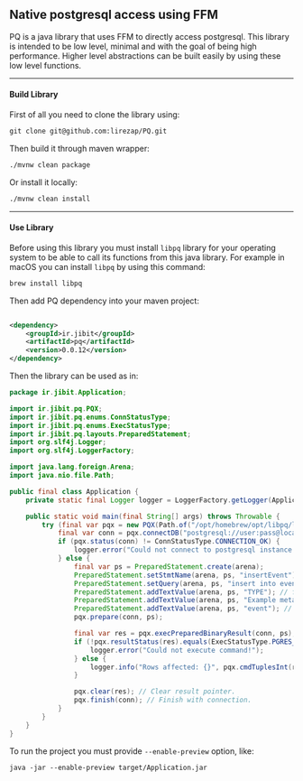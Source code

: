 ## Native postgresql access using FFM

PQ is a java library that uses FFM to directly access postgresql. This library is intended to be low level, minimal and
with the goal of being high performance. Higher level abstractions can be built easily by using these low level
functions.

---

#### Build Library

First of all you need to clone the library using:

```markdown
git clone git@github.com:lirezap/PQ.git
```

Then build it through maven wrapper:

```markdown
./mvnw clean package
```

Or install it locally:

```markdown
./mvnw clean install
```

---

#### Use Library

Before using this library you must install `libpq` library for your operating system to be able to call its
functions from this java library. For example in macOS you can install `libpq` by using this command:

```markdown
brew install libpq
```

Then add PQ dependency into your maven project:

```xml

<dependency>
    <groupId>ir.jibit</groupId>
    <artifactId>pq</artifactId>
    <version>0.0.12</version>
</dependency>
```

Then the library can be used as in:

```java
package ir.jibit.Application;

import ir.jibit.pq.PQX;
import ir.jibit.pq.enums.ConnStatusType;
import ir.jibit.pq.enums.ExecStatusType;
import ir.jibit.pq.layouts.PreparedStatement;
import org.slf4j.Logger;
import org.slf4j.LoggerFactory;

import java.lang.foreign.Arena;
import java.nio.file.Path;

public final class Application {
    private static final Logger logger = LoggerFactory.getLogger(Application.class);

    public static void main(final String[] args) throws Throwable {
        try (final var pqx = new PQX(Path.of("/opt/homebrew/opt/libpq/lib/libpq.dylib")); final var arena = Arena.ofConfined()) {
            final var conn = pqx.connectDB("postgresql://user:pass@localhost:5432/db").orElseThrow();
            if (pqx.status(conn) != ConnStatusType.CONNECTION_OK) {
                logger.error("Could not connect to postgresql instance!");
            } else {
                final var ps = PreparedStatement.create(arena);
                PreparedStatement.setStmtName(arena, ps, "insertEvent");
                PreparedStatement.setQuery(arena, ps, "insert into event (type, metadata, entity_table, ts) values ($1, $2, $3, now());");
                PreparedStatement.addTextValue(arena, ps, "TYPE"); // for $1
                PreparedStatement.addTextValue(arena, ps, "Example metadata!"); // for $2
                PreparedStatement.addTextValue(arena, ps, "event"); // for $3
                pqx.prepare(conn, ps);

                final var res = pqx.execPreparedBinaryResult(conn, ps);
                if (!pqx.resultStatus(res).equals(ExecStatusType.PGRES_COMMAND_OK)) {
                    logger.error("Could not execute command!");
                } else {
                    logger.info("Rows affected: {}", pqx.cmdTuplesInt(res));
                }

                pqx.clear(res); // Clear result pointer.
                pqx.finish(conn); // Finish with connection.
            }
        }
    }
}
```

To run the project you must provide `--enable-preview` option, like:

```text
java -jar --enable-preview target/Application.jar
```

